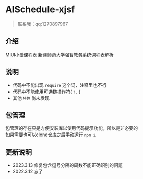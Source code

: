 # AISchedule-xjsf
> 联系我：qq:1270897967

## 介绍
MIUI小爱课程表 新疆师范大学强智教务系统课程表解析  

## 说明
* 代码中不能出现 `require` 这个词，注释里也不行
* 代码中不能使用可选链操作符( `?.` )
* 其他 `特性` 尚未发现

## 包管理
包管理的存在只是方便安装库以使用代码提示功能，所以是非必要的  
如果需要也可以clone仓库之后手动运行 `npm i`

## 更新说明
  - 2023.3.13 修复包含逗号分隔的周数不能正确识别的问题
  - 2022.3.12 忘了